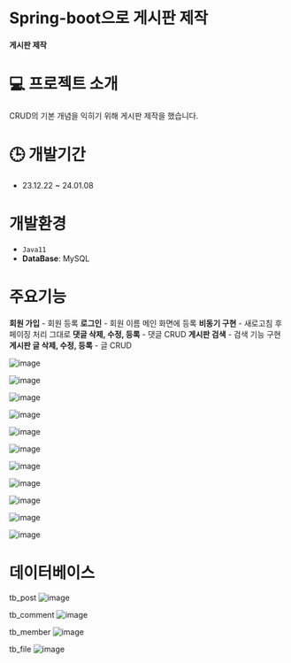 # Spring-boot으로 게시판 제작

#### 게시판 제작

# 💻 프로젝트 소개
CRUD의 기본 개념을 익히기 위해 게시판 제작을 했습니다.

# 🕒 개발기간
* 23.12.22 ~ 24.01.08

# 개발환경
* `Java11`
* **DataBase**: MySQL

# 주요기능
**회원 가입** - 회원 등록
**로그인** - 회원 이름 메인 화면에 등록
**비동기 구현** - 새로고침 후 페이징 처리 그대로
**댓글 삭제, 수정, 등록** - 댓글 CRUD
**게시판 검색** - 검색 기능 구현
**게시판 글 삭제, 수정, 등록** - 글 CRUD

![image](https://github.com/Hyedding/Spring_boot-Board/assets/155518059/0115e5a2-0861-48b7-9835-c81e7df415cd)

![image](https://github.com/Hyedding/Spring_boot-Board/assets/155518059/ada9b726-fdce-40c9-90c9-059c9b810b6f)

![image](https://github.com/Hyedding/Spring_boot-Board/assets/155518059/ec588ab2-5e55-4c64-a7f9-503220a02a65)

![image](https://github.com/Hyedding/Spring_boot-Board/assets/155518059/e0a53941-8f92-4782-950e-7b780b0008d4)

![image](https://github.com/Hyedding/Spring_boot-Board/assets/155518059/8501e330-f96c-478a-b017-dbba703a0876)

![image](https://github.com/Hyedding/Spring_boot-Board/assets/155518059/982eef59-9fef-4100-88b6-936a4b67f8ac)

![image](https://github.com/Hyedding/Spring_boot-Board/assets/155518059/77d3022c-50b1-4881-9cba-4467efc04d08)

![image](https://github.com/Hyedding/Spring_boot-Board/assets/155518059/d0d102f4-1734-4931-a512-4d6862d9c501)

![image](https://github.com/Hyedding/Spring_boot-Board/assets/155518059/b6362019-75c7-4064-b71a-0d8b6f87820a)

![image](https://github.com/Hyedding/Spring_boot-Board/assets/155518059/fb288fa2-02f3-4aeb-916a-dc48e517a497)


![image](https://github.com/Hyedding/Spring_boot-Board/assets/155518059/8b2c3dbe-3be7-4df3-86a9-bc98b43f6f6c)



# 데이터베이스

tb_post
![image](https://github.com/Hyedding/Spring_boot-Board/assets/155518059/6c43aab7-fa69-4056-93af-07e48f68c60d)

tb_comment
![image](https://github.com/Hyedding/Spring_boot-Board/assets/155518059/bd8f6143-de09-4940-94bf-aebf3f41922f)

tb_member
![image](https://github.com/Hyedding/Spring_boot-Board/assets/155518059/70a3c1d1-b47a-497b-b1e7-2125b06a506c)

tb_file
![image](https://github.com/Hyedding/Spring_boot-Board/assets/155518059/fe617562-50c5-48b2-9379-b209dc927ef7)

